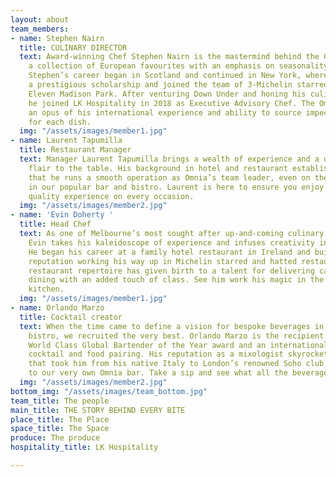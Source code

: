 ```yaml
---
layout: about
team_members:
- name: Stephen Nairn
  title: CULINARY DIRECTOR
  text: Award-winning Chef Stephen Nairn is the mastermind behind the Omnia menu -
    a collection of European favourites with an emphasis on seasonality and sustainability.
    Stephen’s career began in Scotland and continued in New York, where he received
    a prestigious scholarship and joined the team of 3-Michelin starred restaurant,
    Eleven Madison Park. After venturing Down Under and honing his culinary craft,
    he joined LK Hospitality in 2018 as Executive Advisory Chef. The Omnia menu is
    an opus of his international experience and ability to source impeccable ingredients
    for each dish.
  img: "/assets/images/member1.jpg"
- name: Laurent Tapumilla
  title: Restaurant Manager
  text: Manager Laurent Tapumilla brings a wealth of experience and a dash of French
    flair to the table. His background in hotel and restaurant establishments means
    that he runs a smooth operation as Omnia’s team leader, even on the busiest days
    in our popular bar and bistro. Laurent is here to ensure you enjoy a comfortable,
    quality experience on every occasion.
  img: "/assets/images/member2.jpg"
- name: 'Evin Doherty '
  title: Head Chef
  text: As one of Melbourne’s most sought after up-and-coming culinary craftsmen,
    Evin takes his kaleidoscope of experience and infuses creativity into every dish.
    He began his career at a family hotel restaurant in Ireland and built an impressive
    reputation working his way up in Michelin starred and hatted restaurants. His
    restaurant repertoire has given birth to a talent for delivering casual bistro
    dining with an added touch of class. See him work his magic in the Omnia open
    kitchen.
  img: "/assets/images/member1.jpg"
- name: Orlando Marzo
  title: Cocktail creator
  text: When the time came to define a vision for bespoke beverages in our bar and
    bistro, we recruited the very best. Orlando Marzo is the recipient of the 2018
    World Class Global Bartender of the Year award and an international expert in
    cocktail and food pairing. His reputation as a mixologist skyrocketed on a journey
    that took him from his native Italy to London’s renowned Soho club scene and now
    to our very own Omnia bar. Take a sip and see what all the beverage buzz is about.
  img: "/assets/images/member2.jpg"
bottom_img: "/assets/images/team_bottom.jpg"
team_title: The people
main_title: THE STORY BEHIND EVERY BITE
place_title: The Place
space_title: The Space
produce: The produce
hospitality_title: LK Hospitality

---
```

